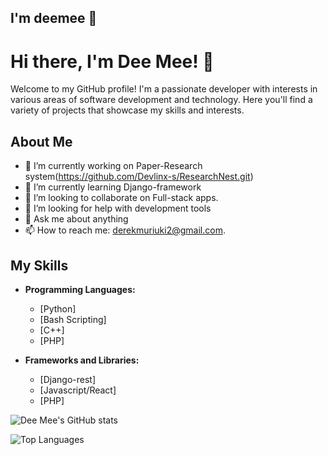 ## I'm deemee 👋
# Hi there, I'm Dee Mee! 👋

Welcome to my GitHub profile! I'm a passionate developer with interests in various areas of software development and technology. Here you'll find a variety of projects that showcase my skills and interests.

## About Me

- 🔭 I’m currently working on Paper-Research system(https://github.com/Devlinx-s/ResearchNest.git)
- 🌱 I’m currently learning Django-framework
- 👯 I’m looking to collaborate on Full-stack apps.
- 🤔 I’m looking for help with development tools
- 💬 Ask me about anything
- 📫 How to reach me: derekmuriuki2@gmail.com.


## My Skills

- **Programming Languages:**
  - [Python]
  - [Bash Scripting]
  - [C++]
  - [PHP]

- **Frameworks and Libraries:**
  - [Django-rest]
  - [Javascript/React]
  - [PHP]


![Dee Mee's GitHub stats](https://github-readme-stats.vercel.app/api?username=dee-mee&show_icons=true&theme=radical) 



![Top Languages](https://github-readme-stats.vercel.app/api/top-langs/?username=dee-mee&layout=compact&theme=radical)



